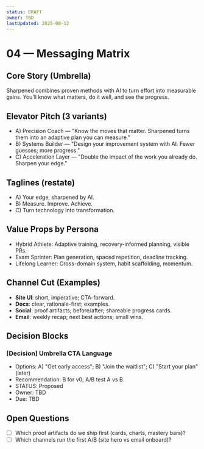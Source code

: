 ```yaml
---
status: DRAFT
owner: TBD
lastUpdated: 2025-08-12
---
```


# 04 — Messaging Matrix

## Core Story (Umbrella)
Sharpened combines proven methods with AI to turn effort into measurable gains. You’ll know what matters, do it well, and see the progress.

## Elevator Pitch (3 variants)
- A) Precision Coach — "Know the moves that matter. Sharpened turns them into an adaptive plan you can measure."
- B) Systems Builder — "Design your improvement system with AI. Fewer guesses; more progress."
- C) Acceleration Layer — "Double the impact of the work you already do. Sharpen your edge."

## Taglines (restate)
- A) Your edge, sharpened by AI.  
- B) Measure. Improve. Achieve.  
- C) Turn technology into transformation.

## Value Props by Persona
- Hybrid Athlete: Adaptive training, recovery-informed planning, visible PRs.
- Exam Sprinter: Plan generation, spaced repetition, deadline tracking.
- Lifelong Learner: Cross-domain system, habit scaffolding, momentum.

## Channel Cut (Examples)
- __Site UI__: short, imperative; CTA-forward.
- __Docs__: clear, rationale-first; examples.
- __Social__: proof artifacts; before/after; shareable progress cards.
- __Email__: weekly recap; next best actions; small wins.

## Decision Blocks

### [Decision] Umbrella CTA Language
- Options: A) "Get early access"; B) "Join the waitlist"; C) "Start your plan" (later)
- Recommendation: B for v0; A/B test A vs B.
- STATUS: Proposed
- Owner: TBD
- Due: TBD

## Open Questions
- [ ] Which proof artifacts do we ship first (cards, charts, mastery bars)?
- [ ] Which channels run the first A/B (site hero vs email onboard)?
